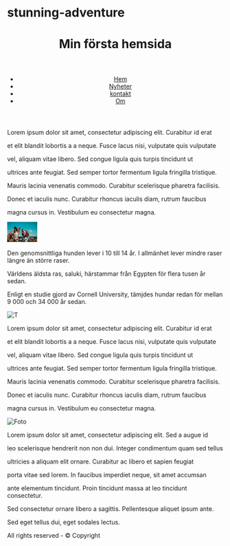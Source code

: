 # stunning-adventure
<!DOCTYPE html> <html> <head>

<title>Exempel 1 navigation bar</title>

<meta charset = "utf-8" />

<link href = "css/navigation.css" rel="stylesheet" type="text/css" />

</head>

<body>

<!--wrapper börjar-->

<div class="wrapper">

<header class="header">

<h1>Min första hemsida</h1>

</header>

<header class="mainmenu">

<ul>

<li><a href="home.html">Hem</a></li>

<li><a href="news.html">Nyheter</a></li>

<li><a href="contacts.html">kontakt</a></li>

<li><a href="about.html">Om</a></li>

</ul>

</header>

<div class="wrapper_2col">

<div class="leftcol">

<p>

Lorem ipsum dolor sit amet, consectetur adipiscing elit. Curabitur id erat

et elit blandit lobortis a a neque. Fusce lacus nisi, vulputate quis vulputate

vel, aliquam vitae libero. Sed congue ligula quis turpis tincidunt ut

ultrices ante feugiat. Sed semper tortor fermentum ligula fringilla tristique.

Mauris lacinia venenatis commodo. Curabitur scelerisque pharetra facilisis.

Donec et iaculis nunc. Curabitur rhoncus iaculis diam, rutrum faucibus

magna cursus in. Vestibulum eu consectetur magna.

</p>

<p>
  
  <img src="camilo-fierro-z7rcwqCi77s-unsplash(1).jpg" alt="S" heigt="70px" width="70px">

  Den genomsnittliga hunden lever i 10 till 14 år. I allmänhet lever mindre raser längre än större raser. 
  
  Världens äldsta ras, saluki, härstammar från Egypten för flera tusen år sedan. 
  
  Enligt en studie gjord av Cornell University, tämjdes hundar redan för mellan 9 000 och 34 000 år sedan.

</p>
  
  <img src= "christian-holzinger-noqV_-OsYKg-unsplash (1).jpg" alt="T" heigt="70px" width="70px">

</div><!--leftcol slutar-->

<div class="rightcol">

<p>

Lorem ipsum dolor sit amet, consectetur adipiscing elit. Curabitur id erat

et elit blandit lobortis a a neque. Fusce lacus nisi, vulputate quis vulputate

vel, aliquam vitae libero. Sed congue ligula quis turpis tincidunt ut

ultrices ante feugiat. Sed semper tortor fermentum ligula fringilla tristique.

Mauris lacinia venenatis commodo. Curabitur scelerisque pharetra facilisis.

Donec et iaculis nunc. Curabitur rhoncus iaculis diam, rutrum faucibus

magna cursus in. Vestibulum eu consectetur magna.

</p>

<p><img src="img/andreas.jpg" height="300" width="201" alt="Foto" />

Lorem ipsum dolor sit amet, consectetur adipiscing elit. Sed a augue id

leo scelerisque hendrerit non non dui. Integer condimentum quam sed tellus

ultricies a aliquam elit ornare. Curabitur ac libero et sapien feugiat

porta vitae sed lorem. In faucibus imperdiet neque, sit amet accumsan

ante elementum tincidunt. Proin tincidunt massa at leo tincidunt consectetur.

Sed consectetur ornare libero a sagittis. Pellentesque aliquet ipsum ante.

Sed eget tellus dui, eget sodales lectus.

</p>

<div class="push"></div>

</div><!--rightcol slutar-->

</div><!--wrapper2col slutar-->

<footer class="footer">

<p>All rights reserved - &#169; Copyright</p>

</footer>

</div><!--wrapper slutar-->

</body>

</html>
